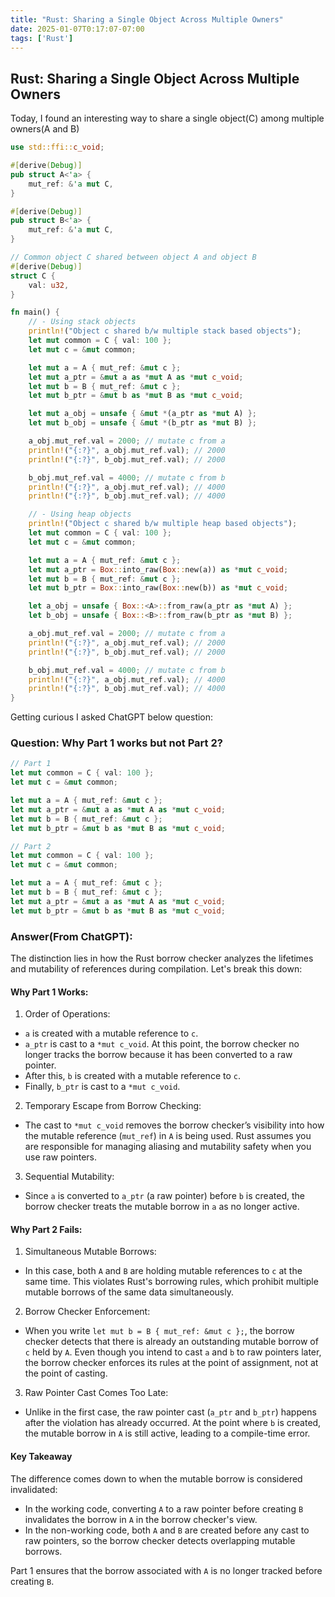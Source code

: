```yaml
---
title: "Rust: Sharing a Single Object Across Multiple Owners"
date: 2025-01-07T0:17:07-07:00
tags: ['Rust']
---
```


## Rust: Sharing a Single Object Across Multiple Owners

Today, I found an interesting way to share a single object(C) among multiple
owners(A and B)

```rust
use std::ffi::c_void;

#[derive(Debug)]
pub struct A<'a> {
    mut_ref: &'a mut C,
}

#[derive(Debug)]
pub struct B<'a> {
    mut_ref: &'a mut C,
}

// Common object C shared between object A and object B
#[derive(Debug)]
struct C {
    val: u32,
}

fn main() {
    // - Using stack objects
    println!("Object c shared b/w multiple stack based objects");
    let mut common = C { val: 100 };
    let mut c = &mut common;

    let mut a = A { mut_ref: &mut c };
    let mut a_ptr = &mut a as *mut A as *mut c_void;
    let mut b = B { mut_ref: &mut c };
    let mut b_ptr = &mut b as *mut B as *mut c_void;

    let mut a_obj = unsafe { &mut *(a_ptr as *mut A) };
    let mut b_obj = unsafe { &mut *(b_ptr as *mut B) };

    a_obj.mut_ref.val = 2000; // mutate c from a
    println!("{:?}", a_obj.mut_ref.val); // 2000
    println!("{:?}", b_obj.mut_ref.val); // 2000

    b_obj.mut_ref.val = 4000; // mutate c from b
    println!("{:?}", a_obj.mut_ref.val); // 4000
    println!("{:?}", b_obj.mut_ref.val); // 4000

    // - Using heap objects
    println!("Object c shared b/w multiple heap based objects");
    let mut common = C { val: 100 };
    let mut c = &mut common;

    let mut a = A { mut_ref: &mut c };
    let mut a_ptr = Box::into_raw(Box::new(a)) as *mut c_void;
    let mut b = B { mut_ref: &mut c };
    let mut b_ptr = Box::into_raw(Box::new(b)) as *mut c_void;

    let a_obj = unsafe { Box::<A>::from_raw(a_ptr as *mut A) };
    let b_obj = unsafe { Box::<B>::from_raw(b_ptr as *mut B) };

    a_obj.mut_ref.val = 2000; // mutate c from a
    println!("{:?}", a_obj.mut_ref.val); // 2000
    println!("{:?}", b_obj.mut_ref.val); // 2000

    b_obj.mut_ref.val = 4000; // mutate c from b
    println!("{:?}", a_obj.mut_ref.val); // 4000
    println!("{:?}", b_obj.mut_ref.val); // 4000
}
```

Getting curious I asked ChatGPT below question:

### Question: Why Part 1 works but not Part 2?
```rust
// Part 1
let mut common = C { val: 100 };
let mut c = &mut common;

let mut a = A { mut_ref: &mut c };
let mut a_ptr = &mut a as *mut A as *mut c_void;
let mut b = B { mut_ref: &mut c };
let mut b_ptr = &mut b as *mut B as *mut c_void;

// Part 2
let mut common = C { val: 100 };
let mut c = &mut common;

let mut a = A { mut_ref: &mut c };
let mut b = B { mut_ref: &mut c };
let mut a_ptr = &mut a as *mut A as *mut c_void;
let mut b_ptr = &mut b as *mut B as *mut c_void;
```

### Answer(From ChatGPT):
The distinction lies in how the Rust borrow checker analyzes the lifetimes
and mutability of references during compilation. Let's break this down:

#### Why Part 1 Works:
1. Order of Operations:
- `a` is created with a mutable reference to `c`.
- `a_ptr` is cast to a `*mut c_void`. At this point, the borrow checker no
    longer tracks the borrow because it has been converted to a raw pointer.
- After this, `b` is created with a mutable reference to `c`.
- Finally, `b_ptr` is cast to a `*mut c_void`.

2. Temporary Escape from Borrow Checking:
- The cast to `*mut c_void` removes the borrow checker’s visibility into
    how the mutable reference (`mut_ref`) in `A` is being used. Rust assumes
    you are responsible for managing aliasing and mutability safety when you
    use raw pointers.

3. Sequential Mutability:
- Since `a` is converted to `a_ptr` (a raw pointer) before `b` is created,
    the borrow checker treats the mutable borrow in `a` as no longer active.

#### Why Part 2 Fails:
1. Simultaneous Mutable Borrows:
- In this case, both `A` and `B` are holding mutable references to `c` at
    the same time. This violates Rust's borrowing rules, which prohibit
    multiple mutable borrows of the same data simultaneously.

2. Borrow Checker Enforcement:
- When you write `let mut b = B { mut_ref: &mut c };`, the borrow checker
    detects that there is already an outstanding mutable borrow of `c` held
    by `A`. Even though you intend to cast `a` and `b` to raw pointers
    later, the borrow checker enforces its rules at the point of assignment,
    not at the point of casting.

3. Raw Pointer Cast Comes Too Late:
- Unlike in the first case, the raw pointer cast (`a_ptr` and `b_ptr`)
    happens after the violation has already occurred. At the point where `b`
    is created, the mutable borrow in `A` is still active, leading to a
    compile-time error.

#### Key Takeaway
The difference comes down to when the mutable borrow is considered
invalidated:
- In the working code, converting `A` to a raw pointer before creating `B`
invalidates the borrow in `A` in the borrow checker's view.
- In the non-working code, both `A` and `B` are created before any cast to
raw pointers, so the borrow checker detects overlapping mutable borrows.

Part 1 ensures that the borrow associated with `A` is no longer tracked before
creating `B`.
